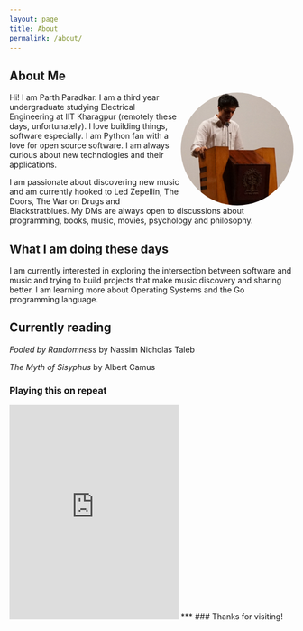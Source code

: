 ```yaml
---
layout: page
title: About
permalink: /about/
---
```

<style>
  #profile {
    border-radius: 50%;
  }
</style>



## About Me

<img id="profile" src="https://raw.githubusercontent.com/thescriptninja/thescriptninja.github.io/master/img/profilepic.jpg" alt="Me" title="This is me" width="200" height="200" align="right"/>

Hi! I am Parth Paradkar. I am a third year undergraduate studying Electrical Engineering at IIT Kharagpur (remotely these days, unfortunately). I love building things, software especially. I am Python fan with a love for open source software. I am always curious about new technologies and their applications.

I am passionate about discovering new music and am currently hooked to Led Zepellin, The Doors, The War on Drugs and Blackstratblues.
My DMs are always open to discussions about programming, books, music, movies, psychology and philosophy.

## What I am doing these days
I am currently interested in exploring the intersection between software and music and trying to build projects that make music discovery and sharing better.
I am learning more about Operating Systems and the Go programming language.

## Currently reading

_Fooled by Randomness_ by Nassim Nicholas Taleb 

_The Myth of Sisyphus_ by Albert Camus

### Playing this on repeat
<iframe src="https://open.spotify.com/embed/track/5RFFxF1qvmVVbUzI2eeBRv" width="300" height="380" frameborder="0" allowtransparency="true" allow="encrypted-media"></iframe>
***
### Thanks for visiting!
